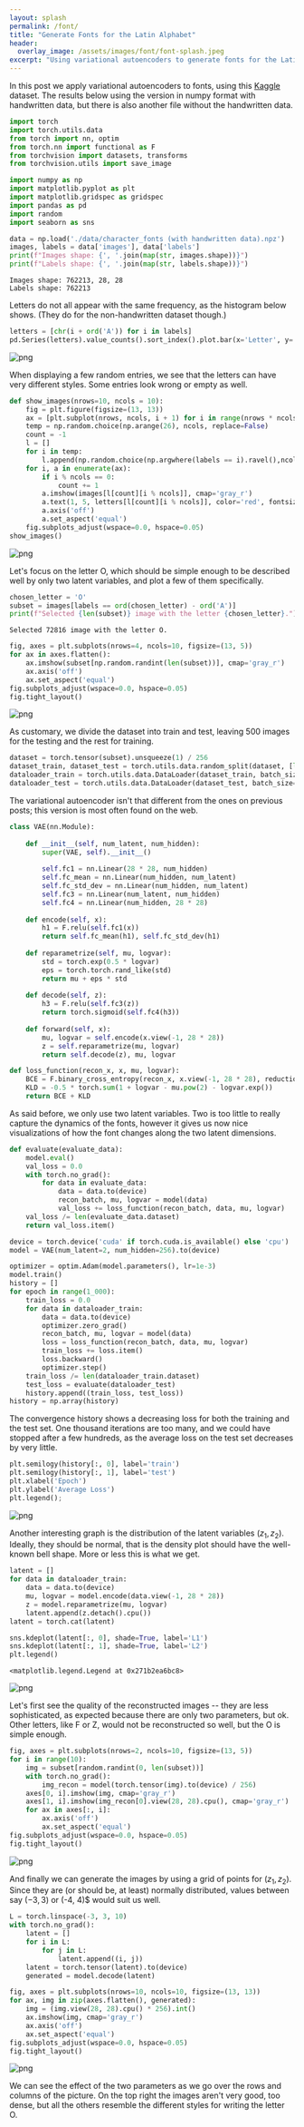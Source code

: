 ```yaml
---
layout: splash
permalink: /font/
title: "Generate Fonts for the Latin Alphabet"
header:
  overlay_image: /assets/images/font/font-splash.jpeg
excerpt: "Using variational autoencoders to generate fonts for the Latin alphabet."
---
```


In this post we apply variational autoencoders to fonts, using this [Kaggle](http://archive.ics.uci.edu/ml/datasets/Character+Font+Images#) dataset. The results below using the version in numpy format with handwritten data, but there is also another file without the handwritten data.


```python
import torch
import torch.utils.data
from torch import nn, optim
from torch.nn import functional as F
from torchvision import datasets, transforms
from torchvision.utils import save_image

import numpy as np
import matplotlib.pyplot as plt
import matplotlib.gridspec as gridspec
import pandas as pd
import random
import seaborn as sns
```


```python
data = np.load('./data/character_fonts (with handwritten data).npz')
images, labels = data['images'], data['labels']
print(f"Images shape: {', '.join(map(str, images.shape))}")
print(f"Labels shape: {', '.join(map(str, labels.shape))}")
```

    Images shape: 762213, 28, 28
    Labels shape: 762213
    

Letters do not all appear with the same frequency, as the histogram below shows. (They do for the non-handwritten dataset though.)


```python
letters = [chr(i + ord('A')) for i in labels]
pd.Series(letters).value_counts().sort_index().plot.bar(x='Letter', y='# Samples', rot=0);
```


    
![png](/assets/images/font/font-1.png)
    


When displaying a few random entries, we see that the letters can have very different styles. Some entries look wrong or empty as well.


```python
def show_images(nrows=10, ncols = 10):
    fig = plt.figure(figsize=(13, 13))
    ax = [plt.subplot(nrows, ncols, i + 1) for i in range(nrows * ncols)]
    temp = np.random.choice(np.arange(26), ncols, replace=False)
    count = -1
    l = []
    for i in temp:
        l.append(np.random.choice(np.argwhere(labels == i).ravel(),ncols, replace=False))
    for i, a in enumerate(ax):
        if i % ncols == 0:
            count += 1
        a.imshow(images[l[count][i % ncols]], cmap='gray_r')
        a.text(1, 5, letters[l[count][i % ncols]], color='red', fontsize=14)
        a.axis('off')
        a.set_aspect('equal')
    fig.subplots_adjust(wspace=0.0, hspace=0.05)
show_images()
```


    
![png](/assets/images/font/font-2.png)
    


Let's focus on the letter O, which should be simple enough to be described well by only two latent variables, and plot a few of them specifically.


```python
chosen_letter = 'O'
subset = images[labels == ord(chosen_letter) - ord('A')]
print(f"Selected {len(subset)} image with the letter {chosen_letter}.")
```

    Selected 72816 image with the letter O.
    


```python
fig, axes = plt.subplots(nrows=4, ncols=10, figsize=(13, 5))
for ax in axes.flatten():
    ax.imshow(subset[np.random.randint(len(subset))], cmap='gray_r')
    ax.axis('off')
    ax.set_aspect('equal')
fig.subplots_adjust(wspace=0.0, hspace=0.05)
fig.tight_layout()
```


    
![png](/assets/images/font/font-3.png)
    


As customary, we divide the dataset into train and test, leaving 500 images for the testing and the rest for training. 


```python
dataset = torch.tensor(subset).unsqueeze(1) / 256
dataset_train, dataset_test = torch.utils.data.random_split(dataset, [len(dataset) - 500, 500])
dataloader_train = torch.utils.data.DataLoader(dataset_train, batch_size=64, shuffle=True)
dataloader_test = torch.utils.data.DataLoader(dataset_test, batch_size=64, shuffle=True)
```

The variational autoencoder isn't that different from the ones on previous posts; this version is most often found on the web.


```python
class VAE(nn.Module):
    
    def __init__(self, num_latent, num_hidden):
        super(VAE, self).__init__()
        
        self.fc1 = nn.Linear(28 * 28, num_hidden)
        self.fc_mean = nn.Linear(num_hidden, num_latent)
        self.fc_std_dev = nn.Linear(num_hidden, num_latent)
        self.fc3 = nn.Linear(num_latent, num_hidden)
        self.fc4 = nn.Linear(num_hidden, 28 * 28)
    
    def encode(self, x):
        h1 = F.relu(self.fc1(x))
        return self.fc_mean(h1), self.fc_std_dev(h1)
    
    def reparametrize(self, mu, logvar):
        std = torch.exp(0.5 * logvar)
        eps = torch.torch.rand_like(std)
        return mu + eps * std
    
    def decode(self, z):
        h3 = F.relu(self.fc3(z))
        return torch.sigmoid(self.fc4(h3))
    
    def forward(self, x):
        mu, logvar = self.encode(x.view(-1, 28 * 28))
        z = self.reparametrize(mu, logvar)
        return self.decode(z), mu, logvar
```


```python
def loss_function(recon_x, x, mu, logvar):
    BCE = F.binary_cross_entropy(recon_x, x.view(-1, 28 * 28), reduction='sum')
    KLD = -0.5 * torch.sum(1 + logvar - mu.pow(2) - logvar.exp())
    return BCE + KLD
```

As said before, we only use two latent variables. Two is too little to really capture the dynamics of the fonts, however it gives us now nice visualizations of how the font changes along the two latent dimensions.


```python
def evaluate(evaluate_data):
    model.eval()
    val_loss = 0.0
    with torch.no_grad():
        for data in evaluate_data:
            data = data.to(device)
            recon_batch, mu, logvar = model(data)
            val_loss += loss_function(recon_batch, data, mu, logvar)
    val_loss /= len(evaluate_data.dataset)
    return val_loss.item()
```


```python
device = torch.device('cuda' if torch.cuda.is_available() else 'cpu')
model = VAE(num_latent=2, num_hidden=256).to(device)

optimizer = optim.Adam(model.parameters(), lr=1e-3)
model.train()
history = []
for epoch in range(1_000):
    train_loss = 0.0
    for data in dataloader_train:
        data = data.to(device)
        optimizer.zero_grad()
        recon_batch, mu, logvar = model(data)
        loss = loss_function(recon_batch, data, mu, logvar)
        train_loss += loss.item()
        loss.backward()
        optimizer.step()
    train_loss /= len(dataloader_train.dataset)
    test_loss = evaluate(dataloader_test)
    history.append((train_loss, test_loss))
history = np.array(history)
```

The convergence history shows a decreasing loss for both the training and the test set. One thousand iterations are too many, and we could have stopped after a few hundreds, as the average loss on the test set decreases by very little. 


```python
plt.semilogy(history[:, 0], label='train')
plt.semilogy(history[:, 1], label='test')
plt.xlabel('Epoch')
plt.ylabel('Average Loss')
plt.legend();
```


    
![png](/assets/images/font/font-4.png)
    


Another interesting graph is the distribution of the latent variables $(z_1, z_2)$. Ideally, they should be normal, that is the density plot should have the well-known bell shape. More or less this is what we get.


```python
latent = []
for data in dataloader_train:
    data = data.to(device)
    mu, logvar = model.encode(data.view(-1, 28 * 28))
    z = model.reparametrize(mu, logvar)
    latent.append(z.detach().cpu())
latent = torch.cat(latent)

sns.kdeplot(latent[:, 0], shade=True, label='L1')
sns.kdeplot(latent[:, 1], shade=True, label='L2')
plt.legend()
```




    <matplotlib.legend.Legend at 0x271b2ea6bc8>




    
![png](/assets/images/font/font-5.png)
    


Let's first see the quality of the reconstructed images -- they are less sophisticated, as expected because there are only two parameters, but ok. Other letters, like F or Z, would not be reconstructed so well, but the O is simple enough.


```python
fig, axes = plt.subplots(nrows=2, ncols=10, figsize=(13, 5))
for i in range(10):
    img = subset[random.randint(0, len(subset))]
    with torch.no_grad():
        img_recon = model(torch.tensor(img).to(device) / 256)
    axes[0, i].imshow(img, cmap='gray_r')
    axes[1, i].imshow(img_recon[0].view(28, 28).cpu(), cmap='gray_r')
    for ax in axes[:, i]:
        ax.axis('off')
        ax.set_aspect('equal')
fig.subplots_adjust(wspace=0.0, hspace=0.05)
fig.tight_layout()
```


    
![png](/assets/images/font/font-6.png)
    


And finally we can generate the images by using a grid of points for $(z_1, z_2)$. Since they are (or should be, at least) normally distributed, values between say $(-3, 3)$ or (-4, 4)$ would suit us well.


```python
L = torch.linspace(-3, 3, 10)
with torch.no_grad():
    latent = []
    for i in L:
        for j in L:
            latent.append((i, j))
    latent = torch.tensor(latent).to(device)
    generated = model.decode(latent)
```


```python
fig, axes = plt.subplots(nrows=10, ncols=10, figsize=(13, 13))
for ax, img in zip(axes.flatten(), generated):
    img = (img.view(28, 28).cpu() * 256).int()
    ax.imshow(img, cmap='gray_r')
    ax.axis('off')
    ax.set_aspect('equal')
fig.subplots_adjust(wspace=0.0, hspace=0.05)
fig.tight_layout()
```


    
![png](/assets/images/font/font-7.png)
    


We can see the effect of the two parameters as we go over the rows and columns of the picture. On the top right the images aren't very good, too dense, but all the others resemble the different styles for writing the letter O.
